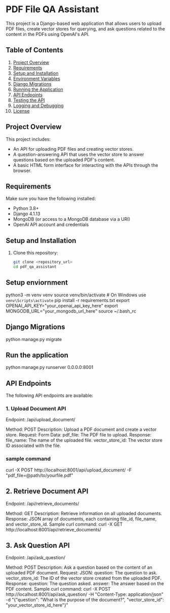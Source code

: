 # PDF File QA Assistant

This project is a Django-based web application that allows users to upload PDF files, create vector stores for querying, and ask questions related to the content in the PDFs using OpenAI's API.

## Table of Contents

1. [Project Overview](#project-overview)
2. [Requirements](#requirements)
3. [Setup and Installation](#setup-and-installation)
4. [Environment Variables](#environment-variables)
5. [Django Migrations](#django-migrations)
6. [Running the Application](#running-the-application)
7. [API Endpoints](#api-endpoints)
8. [Testing the API](#testing-the-api)
9. [Logging and Debugging](#logging-and-debugging)
10. [License](#license)

## Project Overview

This project includes:
- An API for uploading PDF files and creating vector stores.
- A question-answering API that uses the vector store to answer questions based on the uploaded PDF's content.
- A basic HTML form interface for interacting with the APIs through the browser.

## Requirements

Make sure you have the following installed:
- Python 3.8+
- Django 4.1.13
- MongoDB (or access to a MongoDB database via a URI)
- OpenAI API account and credentials

## Setup and Installation

1. Clone this repository:
   ```bash
   git clone <repository_url>
   cd pdf_qa_assistant
## Setup enviornment
python3 -m venv venv
source venv/bin/activate  # On Windows use `venv\Scripts\activate`
pip install -r requirements.txt
export OPENAI_API_KEY="your_openai_api_key_here"
export MONGODB_URL="your_mongodb_url_here"
source ~/.bash_rc
## Django Migrations
python manage.py migrate
## Run the application
python manage.py runserver 0.0.0.0:8001

## API Endpoints
The following API endpoints are available:

### 1. Upload Document API
Endpoint: /api/upload_document/

Method: POST
Description: Upload a PDF document and create a vector store.
Request:
Form Data:
pdf_file: The PDF file to upload.
Response:
file_name: The name of the uploaded file.
vector_store_id: The vector store ID associated with the file.
### sample command
curl -X POST http://localhost:8001/api/upload_document/ -F "pdf_file=@path/to/yourfile.pdf"

## 2. Retrieve Document API
Endpoint: /api/retrieve_documents/

Method: GET
Description: Retrieve information on all uploaded documents.
Response: JSON array of documents, each containing file_id, file_name, and vector_store_id.
Sample curl command:
curl -X GET http://localhost:8001/api/retrieve_documents/
## 3. Ask Question API
Endpoint: /api/ask_question/

Method: POST
Description: Ask a question based on the content of an uploaded PDF document.
Request:
JSON:
question: The question to ask.
vector_store_id: The ID of the vector store created from the uploaded PDF.
Response:
question: The question asked.
answer: The answer based on the PDF content.
Sample curl command:
curl -X POST http://localhost:8001/api/ask_question/ -H "Content-Type: application/json" -d "{\"question\": \"What is the purpose of the document?\", \"vector_store_id\": \"your_vector_store_id_here\"}"
